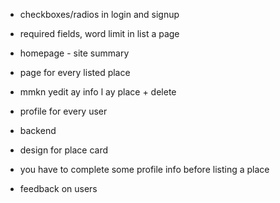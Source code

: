 - checkboxes/radios in login and signup

- required fields, word limit in list a page

- homepage - site summary

- page for every listed place

- mmkn yedit ay info l ay place + delete

- profile for every user

- backend 

- design for place card
 
- you have to complete some profile info before listing a place

- feedback on users
